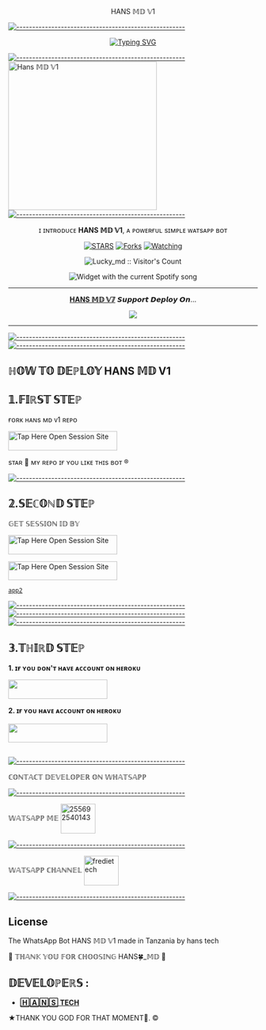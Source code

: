 </h1> 
<p align="center">HANS 𝕄𝔻 𝕍1

[![-----------------------------------------------------](https://raw.githubusercontent.com/andreasbm/readme/master/assets/lines/colored.png)](#table-of-contents)

<p align="center">
  <a href="https://git.io/typing-svg"><img src="https://readme-typing-svg.demolab.com?font=EB+Garamond&weight=900&size=30&duration=4000&pause=1000&random=false&width=435&lines=+MY+NAME+IS+HANS+MD+BOT+INTZ+BY+HANS+TZ+SON+Fork+Me+Please" alt="Typing SVG" /></a>
 </p>
 
  [![-----------------------------------------------------](https://raw.githubusercontent.com/andreasbm/readme/master/assets/lines/colored.png)](#table-of-contents)
 <a href="https://chat.whatsapp.com/Ia4V8wnwCIjLYaVI3FVHb4">
 <img alt="Hans 𝕄𝔻 𝕍1" height="300" src="https://telegra.ph/file/347ba7a613b4d025b89a8.jpg">
 [![-----------------------------------------------------](https://raw.githubusercontent.com/andreasbm/readme/master/assets/lines/colored.png)](#table-of-contents)
  
</h1> 
<p align="center">ɪ ɪɴᴛʀᴏᴅᴜᴄᴇ <b>HANS 𝕄𝔻 𝕍1</b>, ᴀ ᴘᴏᴡᴇʀғᴜʟ sɪᴍᴘʟᴇ ᴡᴀᴛsᴀᴘᴘ ʙᴏᴛ </p>

</p>
  <p align="center">
<a href="https://github.com/HANSTZ3/HANS-MD><img title="Followers" src="https://img.shields.io/github/followers/Fred1e?label=Followers&style=social"></a>
<a href="https://github.com/Fred1e/lucky_md/stargazers/"><img title="STARS" src="https://img.shields.io/github/stars/Fred1e/lucky_md?&style=social"></a>
<a href="https://github.com/HANSTZ3/HANS-MD"><img title="Forks" src="https://github.com/HANSTZ3/HANS-MD"></a>
<a href="https://github.com/HANSTZ3/HANS-MD"><img title="Watching" src="https://github.com/HANSTZ3/HANS-MD"></a>

</p>
<p align="center"><img src="https://profile-counter.glitch.me/{Fred1e}/count.svg" alt="Lucky_md :: Visitor's Count"/></p>

</a>
  <div align="center">
  <img src="https://spogit.vercel.app/api?theme=dark&black=true&scan=true" alt="Widget with the current Spotify song"  />
</div>

---

<p align="center">
  <a href="https://github.com/HANSTZ3/HANS-MD"><b>HANS 𝕄𝔻 𝕍𝟟</b></a> 𝙎𝙪𝙥𝙥𝙤𝙧𝙩 𝘿𝙚𝙥𝙡𝙤𝙮 𝙊𝙣...
</p>

<p align="center">
  <a href="https://youtu.be/izoxfW3anrU"><img src="https://img.shields.io/badge/CodeSpace-green?colorA=%23ff000&colorB=%23017e40&style=for-the-badge&logo=git&logoColor=white"></a>
</p>



    
 
 



---





[![-----------------------------------------------------](https://raw.githubusercontent.com/andreasbm/readme/master/assets/lines/colored.png)](#table-of-contents)
[![-----------------------------------------------------](https://raw.githubusercontent.com/andreasbm/readme/master/assets/lines/colored.png)](#table-of-contents)
## ℍ𝕆𝕎 𝕋𝕆 𝔻𝔼ℙ𝕃𝕆𝕐 HANS 𝕄𝔻 V1


## 𝟙.𝔽𝕀ℝ𝕊𝕋 𝕊𝕋𝔼ℙ 
ғᴏʀᴋ ʜᴀɴs ᴍᴅ ᴠ1 ʀᴇᴘᴏ


<a href="https://github.com/HANSTZ3/HANS-MD"><img title="Tap Here Open Session Site" src="https://img.shields.io/badge/𝔽𝕆ℝ𝕂 𝕋ℍ𝕀𝕊 ℝ𝔼ℙ𝕆-h?color=black&style=for-the-badge&logo=msi" width="220" height="38.45"/></a></p>

sᴛᴀʀ 🌟 ᴍʏ ʀᴇᴘᴏ ɪғ ʏᴏᴜ ʟɪᴋᴇ ᴛʜɪs ʙᴏᴛ ®️

[![-----------------------------------------------------](https://raw.githubusercontent.com/andreasbm/readme/master/assets/lines/colored.png)](#table-of-contents)

## 𝟚.𝕊𝔼ℂ𝕆ℕ𝔻 𝕊𝕋𝔼ℙ 


 𝔾𝔼𝕋 𝕊𝔼𝕊𝕊𝕀𝕆ℕ 𝕀𝔻 𝔹𝕐
 

<a href="https://hanscodertz-34fbc3aa66b3.herokuapp.com.herokuapp.com"><img title="Tap Here Open Session Site" src="https://img.shields.io/badge/ℚℝ ℂ𝕆𝔻𝔼-h?color=black&style=for-the-badge&logo=msi" width="220" height="38.45"/></a></p>


 
<a href="https://hanscodertz-34fbc3aa66b3.herokuapp.com/pair"><img title="Tap Here Open Session Site" src="https://img.shields.io/badge/𝕊𝕀𝕋𝔼 𝔽𝕆ℝ ℙ𝔸𝕀ℝ-h?color=black&style=for-the-badge&logo=msi" width="220" height="38.45"/></a></p>
[`app2`](https://lucky-md-qycm.onrender.com) 

[![-----------------------------------------------------](https://raw.githubusercontent.com/andreasbm/readme/master/assets/lines/colored.png)](#table-of-contents)
[![-----------------------------------------------------](https://raw.githubusercontent.com/andreasbm/readme/master/assets/lines/colored.png)](#table-of-contents)
[![-----------------------------------------------------](https://raw.githubusercontent.com/andreasbm/readme/master/assets/lines/colored.png)](#table-of-contents)

## 𝟛.𝕋ℍ𝕀ℝ𝔻 𝕊𝕋𝔼ℙ 
**1. ɪғ ʏᴏᴜ ᴅᴏɴ'ᴛ ʜᴀᴠᴇ ᴀᴄᴄᴏᴜɴᴛ ᴏɴ ʜᴇʀᴏᴋᴜ**

<a href="https://signup.heroku.com">
 <img src="https://img.shields.io/badge/ℂℝ𝔼𝔸𝕋𝔼%20𝔸ℂℂ𝕆𝕌ℕ𝕋%20ℕ𝕆𝕎-black?style=for-the-badge&logo=heroku" width="200" height="38.45"/></a></p>

**2. ɪғ ʏᴏᴜ ʜᴀᴠᴇ ᴀᴄᴄᴏᴜɴᴛ ᴏɴ ʜᴇʀᴏᴋᴜ**       
<br>
<a href="https://dashboard.heroku.com/new?template=https://github.com/HANSTZ3/HANS-MD/main">
 <img src="https://img.shields.io/badge/𝔻𝔼ℙ𝕃𝕆𝕐%20𝕋𝕆%20ℍ𝔼ℝ𝕆𝕂𝕌-black?style=for-the-badge&logo=heroku" width="200" height="38.45"/></a></p>


##



[![-----------------------------------------------------](https://raw.githubusercontent.com/andreasbm/readme/master/assets/lines/colored.png)](#table-of-contents)

ℂ𝕆ℕ𝕋𝔸ℂ𝕋 𝔻𝔼𝕍𝔼𝕃𝕆ℙ𝔼ℝ 𝕆ℕ 𝕎ℍ𝔸𝕋𝕊𝔸ℙℙ 

[![-----------------------------------------------------](https://raw.githubusercontent.com/andreasbm/readme/master/assets/lines/colored.png)](#table-of-contents)

𝕎𝔸𝕋𝕊𝔸ℙℙ 𝕄𝔼
<a href="https://wa.me/message/UTQ7TX2M7TDYM1" target="blank"><img align="center" src="https://raw.githubusercontent.com/rahuldkjain/github-profile-readme-generator/master/src/images/icons/Social/whatsapp.svg" alt="255692540143" height="60" width="70" /></a>

[![-----------------------------------------------------](https://raw.githubusercontent.com/andreasbm/readme/master/assets/lines/colored.png)](#table-of-contents)

𝕎𝔸𝕋𝕊𝔸ℙℙ ℂℍ𝔸ℕℕ𝔼𝕃
<a href="https://chat.whatsapp.com/Ia4V8wnwCIjLYaVI3FVHb4" target="blank"><img align="center" src="https://raw.githubusercontent.com/rahuldkjain/github-profile-readme-generator/master/src/images/icons/Social/whatsapp.svg" alt="fredietech" height="60" width="70" /></a>

[![-----------------------------------------------------](https://raw.githubusercontent.com/andreasbm/readme/master/assets/lines/colored.png)](#table-of-contents)



## License

The WhatsApp Bot HANS 𝕄𝔻 𝕍1 made in Tanzania by hans tech



🌟 𝕋ℍ𝔸ℕ𝕂 𝕐𝕆𝕌 𝔽𝕆ℝ ℂℍ𝕆𝕆𝕊𝕀ℕ𝔾 HANS🍀_𝕄𝔻 🌟

## 𝔻𝔼𝕍𝔼𝕃𝕆ℙ𝔼ℝ𝕊 :

- [**🄷🄰🄽🅂 TECH**](https://github.com/HANSTZ3/HANS-MD)
 
★THANK YOU GOD FOR THAT MOMENT🙏. ©

     


